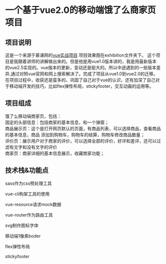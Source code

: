 # 一个基于vue2.0的移动端饿了么商家页项目

## 项目说明
这是一个来源于慕课网的[vue实战项目](http://coding.imooc.com/class/74.html)
项目效果图在exhibition文件夹下。
这个项目是我跟着讲师的讲解做出来的。但是他是用vue1.0版本讲的，我是用最新版本的vue2.5实现的。vue版本的更新，变动还是挺大的。所以中途遇到的一些版本差异,通过对照vue官网和网上搜索解决了。完成了项目从vue1.0到vue2.0的迁移。  
在项目过程中，收获还是蛮多的，巩固了自己对于vue的认识，还有加深了自己对于移动端开发的技巧，比如flex弹性布局，stickyfooter，交互动画的运用等。
## 项目组成
饿了么移动端商家页，包括：  
固定的头部信息：包括商家的基本信息，和一个弹窗；  
商品展示页：这个是打开网页默认的页面，有商品列表，可以选择商品，查看商品的基本信息，商品  添加到购物车，购物车的结算，购物车修改商品数量；  
评价页：展示用户对于商家的评价，可以选择全部的评价，好评和差评，还可以过滤有文字和没有文字的评价  
商家页：商家详细的基本信息展示，收藏商家功能；  
## 技术栈&功能点
sass作为css预处理工具

vue-cli构架工具的使用

vue-resource请求mock数据

vue-router作为路由工具

svg制作图标字体

移动端1像素boder

flex弹性布局

stickyfooter

